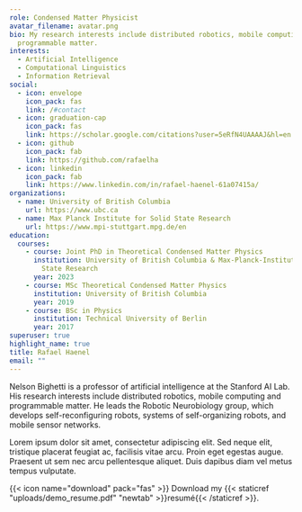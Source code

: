 ```yaml
---
role: Condensed Matter Physicist
avatar_filename: avatar.png
bio: My research interests include distributed robotics, mobile computing and
  programmable matter.
interests:
  - Artificial Intelligence
  - Computational Linguistics
  - Information Retrieval
social:
  - icon: envelope
    icon_pack: fas
    link: /#contact
  - icon: graduation-cap
    icon_pack: fas
    link: https://scholar.google.com/citations?user=5eRfN4UAAAAJ&hl=en
  - icon: github
    icon_pack: fab
    link: https://github.com/rafaelha
  - icon: linkedin
    icon_pack: fab
    link: https://www.linkedin.com/in/rafael-haenel-61a07415a/
organizations:
  - name: University of British Columbia
    url: https://www.ubc.ca
  - name: Max Planck Institute for Solid State Research
    url: https://www.mpi-stuttgart.mpg.de/en
education:
  courses:
    - course: Joint PhD in Theoretical Condensed Matter Physics
      institution: University of British Columbia & Max-Planck-Institute for Solid
        State Research
      year: 2023
    - course: MSc Theoretical Condensed Matter Physics
      institution: University of British Columbia
      year: 2019
    - course: BSc in Physics
      institution: Technical University of Berlin
      year: 2017
superuser: true
highlight_name: true
title: Rafael Haenel
email: ""
---
```


Nelson Bighetti is a professor of artificial intelligence at the Stanford AI Lab. His research interests include distributed robotics, mobile computing and programmable matter. He leads the Robotic Neurobiology group, which develops self-reconfiguring robots, systems of self-organizing robots, and mobile sensor networks.

Lorem ipsum dolor sit amet, consectetur adipiscing elit. Sed neque elit, tristique placerat feugiat ac, facilisis vitae arcu. Proin eget egestas augue. Praesent ut sem nec arcu pellentesque aliquet. Duis dapibus diam vel metus tempus vulputate.

{{< icon name="download" pack="fas" >}} Download my {{< staticref "uploads/demo_resume.pdf" "newtab" >}}resumé{{< /staticref >}}.
